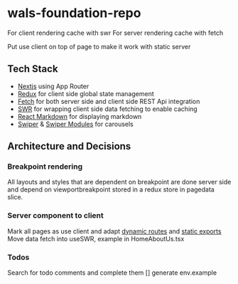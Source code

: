 # wals-foundation-repo
For client rendering cache with swr
For server rendering cache with fetch

Put use client on top of page to make it work with static server

## Tech Stack
- [Nextjs](https://nextjs.org/docs/app/getting-started) using App Router
- [Redux](https://react-redux.js.org/) for client side global state management
- [Fetch](https://nextjs.org/docs/app/getting-started/fetching-data#with-the-fetch-api) for both server side and client side REST Api integration
- [SWR](https://swr.vercel.app/docs/getting-started) for wrapping client side data fetching to enable caching
- [React Markdown](https://github.com/remarkjs/react-markdown) for displaying markdown
- [Swiper](https://swiperjs.com/get-started) & [Swiper Modules](https://swiperjs.com/swiper-api#modules) for carousels

## Architecture and Decisions
### Breakpoint rendering
All layouts and styles that are dependent on breakpoint are done server side and depend on viewportbreakpoint stored in a redux store in pagedata slice.

### Server component to client
Mark all pages as use client and adapt [dynamic routes](https://nextjs.org/docs/app/api-reference/file-conventions/dynamic-routes#in-client-components) and [static exports](https://nextjs.org/docs/app/guides/static-exports)
Move data fetch into useSWR, example in HomeAboutUs.tsx

### Todos
Search for todo comments and complete them
[] generate env.example